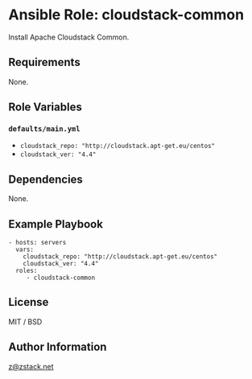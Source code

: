 # Ansible Role: cloudstack-common

Install Apache Cloudstack Common.

## Requirements

None.

## Role Variables

### `defaults/main.yml`

* `cloudstack_repo: "http://cloudstack.apt-get.eu/centos"`
* `cloudstack_ver: "4.4"`

## Dependencies

None.

## Example Playbook

    - hosts: servers
      vars:
        cloudstack_repo: "http://cloudstack.apt-get.eu/centos"
        cloudstack_ver: "4.4"
      roles:
         - cloudstack-common

## License

MIT / BSD

## Author Information

z@zstack.net
